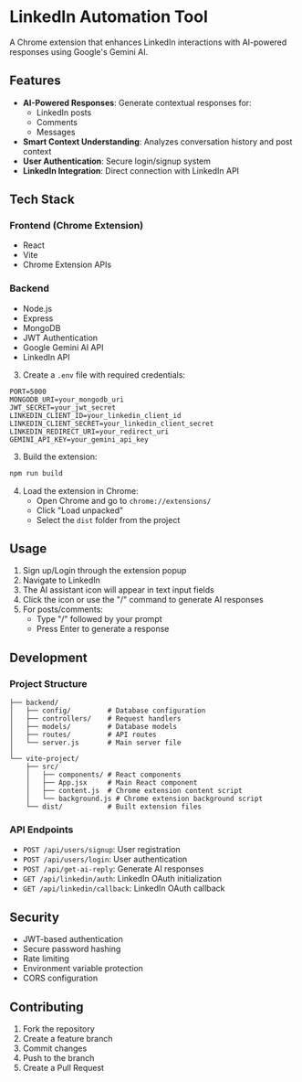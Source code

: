 # LinkedIn Automation Tool

A Chrome extension that enhances LinkedIn interactions with AI-powered responses using Google's Gemini AI.

## Features

- **AI-Powered Responses**: Generate contextual responses for:
  - LinkedIn posts
  - Comments
  - Messages
- **Smart Context Understanding**: Analyzes conversation history and post context
- **User Authentication**: Secure login/signup system
- **LinkedIn Integration**: Direct connection with LinkedIn API

## Tech Stack

### Frontend (Chrome Extension)
- React
- Vite
- Chrome Extension APIs

### Backend
- Node.js
- Express
- MongoDB
- JWT Authentication
- Google Gemini AI API
- LinkedIn API


3. Create a `.env` file with required credentials:
```
PORT=5000
MONGODB_URI=your_mongodb_uri
JWT_SECRET=your_jwt_secret
LINKEDIN_CLIENT_ID=your_linkedin_client_id
LINKEDIN_CLIENT_SECRET=your_linkedin_client_secret
LINKEDIN_REDIRECT_URI=your_redirect_uri
GEMINI_API_KEY=your_gemini_api_key
```

3. Build the extension:
```bash
npm run build
```

4. Load the extension in Chrome:
   - Open Chrome and go to `chrome://extensions/`
   - Click "Load unpacked"
   - Select the `dist` folder from the project

## Usage

1. Sign up/Login through the extension popup
2. Navigate to LinkedIn
3. The AI assistant icon will appear in text input fields
4. Click the icon or use the "/" command to generate AI responses
5. For posts/comments:
   - Type "/" followed by your prompt
   - Press Enter to generate a response

## Development

### Project Structure

```
├── backend/
│   ├── config/         # Database configuration
│   ├── controllers/    # Request handlers
│   ├── models/         # Database models
│   ├── routes/         # API routes
│   └── server.js       # Main server file
│
└── vite-project/
    ├── src/
    │   ├── components/ # React components
    │   ├── App.jsx     # Main React component
    │   ├── content.js  # Chrome extension content script
    │   └── background.js # Chrome extension background script
    └── dist/           # Built extension files
```

### API Endpoints

- `POST /api/users/signup`: User registration
- `POST /api/users/login`: User authentication
- `POST /api/get-ai-reply`: Generate AI responses
- `GET /api/linkedin/auth`: LinkedIn OAuth initialization
- `GET /api/linkedin/callback`: LinkedIn OAuth callback

## Security

- JWT-based authentication
- Secure password hashing
- Rate limiting
- Environment variable protection
- CORS configuration

## Contributing

1. Fork the repository
2. Create a feature branch
3. Commit changes
4. Push to the branch
5. Create a Pull Request







